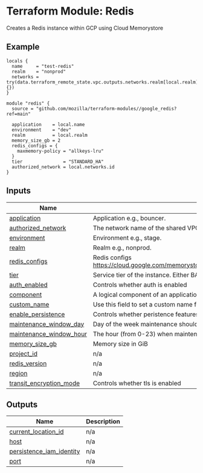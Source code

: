 # Terraform Module: Redis
Creates a Redis instance within GCP using Cloud Memorystore

## Example

```hcl
locals {
  name     = "test-redis"
  realm    = "nonprod"
  networks = try(data.terraform_remote_state.vpc.outputs.networks.realm[local.realm], {})
}

module "redis" {
  source = "github.com/mozilla/terraform-modules//google_redis?ref=main"

  application    = local.name
  environment    = "dev"
  realm          = local.realm
  memory_size_gb = 2
  redis_configs = {
    maxmemory-policy = "allkeys-lru"
  }
  tier               = "STANDARD_HA"
  authorized_network = local.networks.id
}
```

## Inputs

| Name | Description | Type | Default | Required |
|------|-------------|------|---------|:--------:|
| <a name="input_application"></a> [application](#input\_application) | Application e.g., bouncer. | `string` | n/a | yes |
| <a name="input_authorized_network"></a> [authorized\_network](#input\_authorized\_network) | The network name of the shared VPC | `string` | n/a | yes |
| <a name="input_environment"></a> [environment](#input\_environment) | Environment e.g., stage. | `string` | n/a | yes |
| <a name="input_realm"></a> [realm](#input\_realm) | Realm e.g., nonprod. | `string` | n/a | yes |
| <a name="input_redis_configs"></a> [redis\_configs](#input\_redis\_configs) | Redis configs https://cloud.google.com/memorystore/docs/redis/reference/rest/v1/projects.locations.instances#Instance.FIELDS.redis_configs | `map(string)` | n/a | yes |
| <a name="input_tier"></a> [tier](#input\_tier) | Service tier of the instance. Either BASIC or STANDARD\_HA | `string` | n/a | yes |
| <a name="input_auth_enabled"></a> [auth\_enabled](#input\_auth\_enabled) | Controls whether auth is enabled | `bool` | `false` | no |
| <a name="input_component"></a> [component](#input\_component) | A logical component of an application | `string` | `"cache"` | no |
| <a name="input_custom_name"></a> [custom\_name](#input\_custom\_name) | Use this field to set a custom name for the redis instance | `string` | `""` | no |
| <a name="input_enable_persistence"></a> [enable\_persistence](#input\_enable\_persistence) | Controls whether peristence features are enabled | `bool` | `false` | no |
| <a name="input_maintenance_window_day"></a> [maintenance\_window\_day](#input\_maintenance\_window\_day) | Day of the week maintenance should occur | `string` | `"TUESDAY"` | no |
| <a name="input_maintenance_window_hour"></a> [maintenance\_window\_hour](#input\_maintenance\_window\_hour) | The hour (from 0-23) when maintenance should start | `number` | `16` | no |
| <a name="input_memory_size_gb"></a> [memory\_size\_gb](#input\_memory\_size\_gb) | Memory size in GiB | `number` | `1` | no |
| <a name="input_project_id"></a> [project\_id](#input\_project\_id) | n/a | `string` | `null` | no |
| <a name="input_redis_version"></a> [redis\_version](#input\_redis\_version) | n/a | `string` | `"REDIS_6_X"` | no |
| <a name="input_region"></a> [region](#input\_region) | n/a | `string` | `null` | no |
| <a name="input_transit_encryption_mode"></a> [transit\_encryption\_mode](#input\_transit\_encryption\_mode) | Controls whether tls is enabled | `string` | `"DISABLED"` | no |

## Outputs

| Name | Description |
|------|-------------|
| <a name="output_current_location_id"></a> [current\_location\_id](#output\_current\_location\_id) | n/a |
| <a name="output_host"></a> [host](#output\_host) | n/a |
| <a name="output_persistence_iam_identity"></a> [persistence\_iam\_identity](#output\_persistence\_iam\_identity) | n/a |
| <a name="output_port"></a> [port](#output\_port) | n/a |
